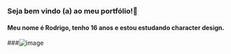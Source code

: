 ### Seja bem vindo (a) ao meu portfólio!👋

#### Meu nome é Rodrigo, tenho 16 anos e estou estudando character design.

###![image](https://github.com/Tylapias/Tylapias/assets/164562915/34e7fb31-76ea-4270-baa4-31e94378d5a7)


<!--
**Tylapias/Tylapias** is a ✨ _special_ ✨ repository because its `README.md` (this file) appears on your GitHub profile.

Here are some ideas to get you started:

- 🔭 I’m currently working on ...
- 🌱 I’m currently learning ...
- 👯 I’m looking to collaborate on ...
- 🤔 I’m looking for help with ...
- 💬 Ask me about ...
- 📫 How to reach me: ...
- 😄 Pronouns: ...
- ⚡ Fun fact: ...
-->
